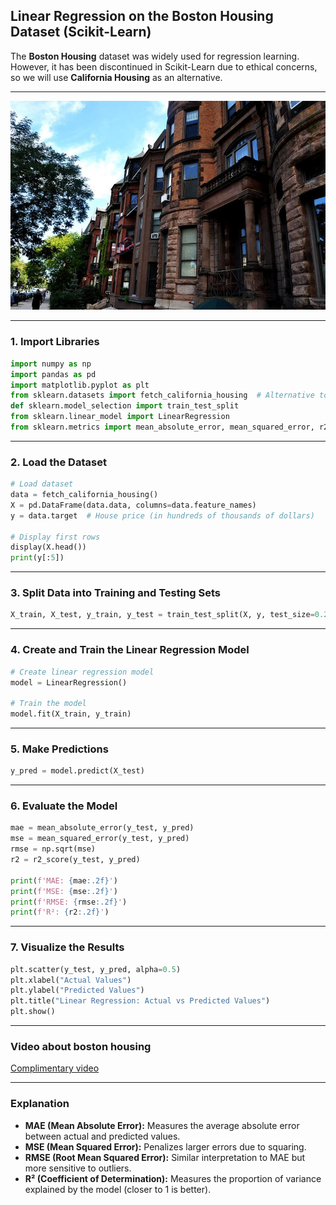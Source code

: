 ## Linear Regression on the Boston Housing Dataset (Scikit-Learn)

The **Boston Housing** dataset was widely used for regression learning. However, it has been discontinued in Scikit-Learn due to ethical concerns, so we will use **California Housing** as an alternative.

---
<div align="center">
  <img src="./Figures/boston_img.jpg" alt="initial-banner" width="800">
</div>


---

### **1. Import Libraries**
```python
import numpy as np
import pandas as pd
import matplotlib.pyplot as plt
from sklearn.datasets import fetch_california_housing  # Alternative to Boston Housing
def sklearn.model_selection import train_test_split
from sklearn.linear_model import LinearRegression
from sklearn.metrics import mean_absolute_error, mean_squared_error, r2_score
```

---

### **2. Load the Dataset**
```python
# Load dataset
data = fetch_california_housing()
X = pd.DataFrame(data.data, columns=data.feature_names)
y = data.target  # House price (in hundreds of thousands of dollars)

# Display first rows
display(X.head())
print(y[:5])
```

---

### **3. Split Data into Training and Testing Sets**
```python
X_train, X_test, y_train, y_test = train_test_split(X, y, test_size=0.2, random_state=42)
```

---

### **4. Create and Train the Linear Regression Model**
```python
# Create linear regression model
model = LinearRegression()

# Train the model
model.fit(X_train, y_train)
```

---

### **5. Make Predictions**
```python
y_pred = model.predict(X_test)
```

---

### **6. Evaluate the Model**
```python
mae = mean_absolute_error(y_test, y_pred)
mse = mean_squared_error(y_test, y_pred)
rmse = np.sqrt(mse)
r2 = r2_score(y_test, y_pred)

print(f'MAE: {mae:.2f}')
print(f'MSE: {mse:.2f}')
print(f'RMSE: {rmse:.2f}')
print(f'R²: {r2:.2f}')
```

---

### **7. Visualize the Results**
```python
plt.scatter(y_test, y_pred, alpha=0.5)
plt.xlabel("Actual Values")
plt.ylabel("Predicted Values")
plt.title("Linear Regression: Actual vs Predicted Values")
plt.show()
```

---

### **Video about boston housing**
[Complimentary video](https://youtu.be/gOXoFDrseis?si=k3Z9j-r5DjFQeem0)

---

### **Explanation**
- **MAE (Mean Absolute Error):** Measures the average absolute error between actual and predicted values.
- **MSE (Mean Squared Error):** Penalizes larger errors due to squaring.
- **RMSE (Root Mean Squared Error):** Similar interpretation to MAE but more sensitive to outliers.
- **R² (Coefficient of Determination):** Measures the proportion of variance explained by the model (closer to 1 is better).
